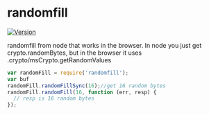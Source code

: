 randomfill
===

[![Version](http://img.shields.io/npm/v/randomfill.svg)](https://www.npmjs.org/package/randomfill)

randomfill from node that works in the browser.  In node you just get crypto.randomBytes, but in the browser it uses .crypto/msCrypto.getRandomValues

```js
var randomFill = require('randomfill');
var buf
randomFill.randomFillSync(16);//get 16 random bytes
randomFill.randomFill(16, function (err, resp) {
  // resp is 16 random bytes
});
```
